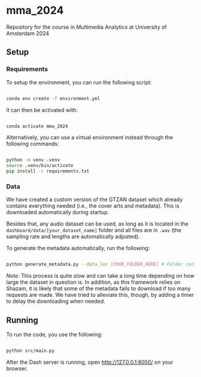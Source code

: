 # **mma_2024**

Repository for the course in Multimedia Analytics at University of Amsterdam 2024


## **Setup**

### **Requirements**

To setup the environment, you can run the following script:

```sh

conda env create -f environment.yml

```

It can then be activated with:

```sh

conda activate mma_2024

```

Alternatively, you can use a virtual environment instead through the following commands:

```sh

python -m venv .venv
source .venv/bin/activate
pip install -r requirements.txt

```

### **Data**

We have created a custom version of the GTZAN dataset which already contains everything needed (i.e., the cover arts and metadata). This is downloaded automatically during startup.

Besides that, any audio dataset can be used, as long as it is located in the `dashboard/data/[your_dataset_name]` folder and all files are in `.wav` (the sampling rate and lengths are automatically adjusted).

To generate the metadata automatically, run the following:

```sh

python generate_metadata.py --data_loc [YOUR_FOLDER_HERE] # Folder containing the .wav files in `dashboard/data`

```

_Note:_ This process is quite slow and can take a long time depending on how large the dataset in question is. In addition, as this framework relies on Shazam, it is likely that some of the metadata fails to download if too many requests are made. We have tried to alleviate this, though, by adding a timer to delay the downloading when needed.


## **Running**

To run the code, you use the following:

```sh

python src/main.py

```

After the Dash server is running, open http://127.0.0.1:8050/ on your browser.
